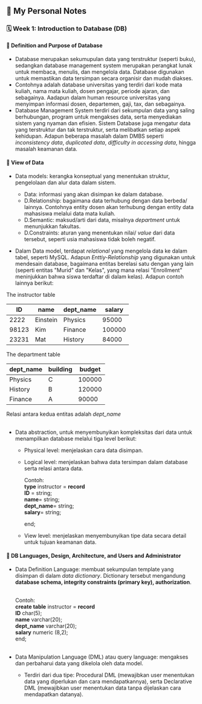 ## 📘 My Personal Notes

### 🗓️ Week 1: Introduction to Database (DB)

#### 📍 Definition and Purpose of Database
- Database merupakan sekumupulan data yang terstruktur (seperti buku), sedangkan database management system merupakan perangkat lunak untuk membaca, menulis, dan mengelola data. Database digunakan untuk memastikan data tersimpan secara organisir dan mudah diakses.
- Contohnya adalah database universitas yang terdiri dari kode mata kuliah, nama mata kuliah, dosen pengajar, periode ajaran, dan sebagainya. Aadapun dalam human resource universitas yang menyimpan informasi dosen, departemen, gaji, tax, dan sebagainya.
- Database Management System terdiri dari sekumpulan data yang saling berhubungan, program untuk mengakses data, serta menyediakan sistem yang nyaman dan efisien. Sistem Database juga mengatur data yang terstruktur dan tak terstruktur, serta melibatkan setiap aspek kehidupan. Adapun beberapa masalah dalam DMBS seperti _inconsistency data_, _duplicated data_, _difficulty in accessing data_, hingga masalah keamanan data.
      <br />

#### 📍 View of Data
- Data models: kerangka konseptual yang menentukan struktur, pengelolaan dan alur data dalam sistem.
  * Data: informasi yang akan disimpan ke dalam database.
  * D.Relationship: bagaimana data terhubung dengan data berbeda/ lainnya. Contohnya entity dosen akan terhubung dengan entity data mahasiswa melalui data mata kuliah.  
  * D.Semantic: maksud/arti dari data, misalnya _department_ untuk menunjukkan fakultas.
  * D.Constraints: aturan yang menentukan nilai/ _value_ dari data tersebut, seperti usia mahasiswa tidak boleh negatif.

- Dalam Data model, terdapat _relational_ yang mengelola data ke dalam tabel, seperti MySQL. Adapun _Enttiy-Relationship_ yang digunakan untuk mendesain database, bagaimana entitas berelasi satu dengan yang lain (seperti entitas "Murid" dan "Kelas", yang mana relasi "Enrollment" meninjukkan bahwa siswa terdaftar di dalam kelas). Adapun contoh lainnya berikut:

The instructor table

  |ID|name|dept_name|salary|
  |---|---|----|----|
  |2222|Einstein|Physics|95000|
  |98123|Kim|Finance|100000|
  |23231|Mat| History|84000|
  
The department table

 |dept_name|building|budget|
  |---|---|----|
  |Physics|C|100000|
  |History|B|120000|
  |Finance|A|90000|

 Relasi antara kedua entitas adalah _dept_name_
<br />
<br />
 
- Data abstraction, untuk menyembunyikan kompleksitas dari data untuk menampilkan database melalui tiga level berikut:
    * Physical level: menjelaskan cara data disimpan.
    * Logical level: menjelaskan bahwa data tersimpan dalam database serta relasi antara data.
      <br />
      
      Contoh:      <br />
      **type** instructor = **record**      <br />
             **ID** = string;      <br />
             **name**= string;      <br />
             **dept_name**= string;      <br />
             **salary**= string;      <br />

      end;
      <br />

    * View level: menjelaskan menyembunyikan tipe data secara detail untuk tujuan keamanan data.
      <br />

#### 📍 DB Languages, Design, Architecture, and Users and Administrator
- Data Definition Language: membuat sekumpulan template yang disimpan di dalam _data dictionary_. Dictionary tersebut mengandung **database schema, integrity constraints (primary key), authorization**.

  <br/>Contoh: <br/>
      **create table** instructor = **record**      <br />
             **ID** char(5);      <br />
             **name** varchar(20);      <br />
             **dept_name** varchar(20);      <br />
             **salary** numeric (8,2);      <br />
             end;
      <br />
      <br />

- Data Manipulation Language (DML) atau query language: mengakses dan perbaharui data yang dikelola oleh data model.
  * Terdiri dari dua tipe: Procedural DML (mewajibkan user menentukan data yang diperlukan dan cara mendapatkannya), serta Declarative DML (mewajibkan user menentukan data tanpa dijelaskan cara mendapatkan datanya).
